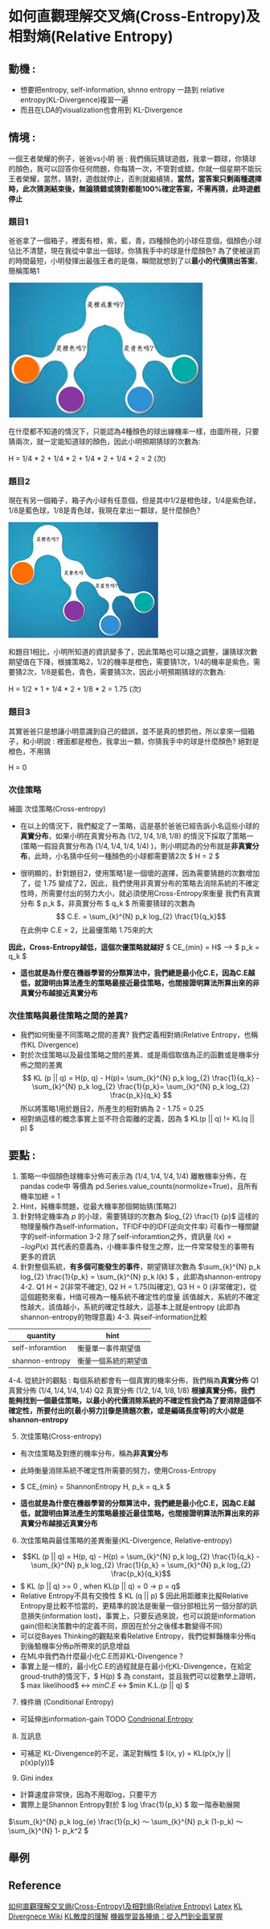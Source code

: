 # 如何直觀理解交叉熵(Cross-Entropy)及相對熵(Relative Entropy)
## 動機 : 
* 想要把entropy, self-information, shnno entropy 一路到 relative entropy(KL-Divergence)複習一遍
* 而且在LDA的visualization也會用到 KL-Divergence
## 情境 : 
一個王者榮耀的例子，爸爸vs小明
爸 : 
我們倆玩猜球遊戲，我拿一顆球，你猜球的顏色，我可以回答你任何問題，你每猜一次，不管對或錯，你就一個星期不能玩王者榮耀，當然，猜對，遊戲就停止，否則就繼續猜，**當然，當答案只剩兩種選擇時，此次猜測結束後，無論猜錯或猜對都能100%確定答案，不需再猜，此時遊戲停止**

### 題目1 
爸爸拿了一個箱子，裡面有橙，紫，藍，青，四種顏色的小球任意個，個顏色小球佔比不清楚，現在我從中拿出一個球，你猜我手中的球是什麼顏色?
為了使被逞罰的時間最短，小明發揮出最強王者的是傷，瞬間就想到了以**最小的代價猜出答案**，簡稱策略1

<img src = './images/Strategy1.png'></img>

在什麼都不知道的情況下，只能認為4種顏色的球出線機率一樣，由圖所視，只要猜兩次，就一定能知道球的顏色，因此小明預期猜球的次數為:

H = 1/4 * 2 + 1/4 * 2 + 1/4 * 2 + 1/4 * 2 = 2 (次)

### 題目2
現在有另一個箱子，箱子內小球有任意個，但是其中1/2是橙色球，1/4是紫色球，1/8是藍色球，1/8是青色球，我現在拿出一顆球，是什麼顏色?

<img src = './images/Strategy2.png'></img>

和題目1相比，小明所知道的資訊變多了，因此策略也可以隨之調整，讓猜球次數期望值在下降，根據策略2，1/2的機率是橙色，需要猜1次，1/4的機率是紫色，需要猜2次，1/8是藍色，青色，需要猜3次，因此小明預期猜球的次數為:

H = 1/2 * 1 + 1/4 * 2 + 1/8 * 2  = 1.75 (次)

### 題目3
其實爸爸只是想讓小明意識到自己的錯誤，並不是真的想罰他，所以拿來一個箱子，和小明說 : 裡面都是橙色，我拿出一顆，你猜我手中的球是什麼顏色?
絕對是橙色，不用猜

H = 0

### 次佳策略
<img>補圖</img>
次佳策略(Cross-entropy)
* 在以上的情況下，我們擬定了一策略，這是基於爸爸已經告訴小名這些小球的**真實分布**，如果小明在真實分布為 $(1/2, 1/4, 1/8, 1/8)$ 的情況下採取了策略一(策略一假設真實分布為 $(1/4, 1/4, 1/4, 1/4)$ )，則小明認為的分布就是**非真實分布**，此時，小名猜中任何一種顏色的小球都需要猜2次 $ H = 2 $

* 很明顯的，針對題目2，使用策略1是一個壞的選擇，因為需要猜題的次數增加了，從 1.75 變成了2，因此，我們使用非真實分布的策略去消除系統的不確定性時，所需要付出的努力大小，就必須使用Cross-Entropy來衡量
我們有真實分布 $ p_k $，非真實分布 $ q_k $
所需要猜球的次數為 $$ C.E. = \sum_{k}^{N} p_k log_{2} \frac{1}{q_k}$$
在此例中 C.E = 2，比最優策略 1.75來的大

**因此，Cross-Entropy越低，這個次優策略就越好**
$ CE_{min} = H$ -->   $ p_k = q_k $

* **這也就是為什麼在機器學習的分類算法中，我們總是最小化C.E，因為C.E越低，就證明由算法產生的策略最接近最佳策略，也間接證明算法所算出來的非真實分布越接近真實分布**

### 次佳策略與最佳策略之間的差異?
* 我們如何衡量不同策略之間的差異? 我們定義相對熵(Relative Entropy，也稱作KL Divergence)
* 對於次佳策略以及最佳策略之間的差異、或是兩個取值為正的函數或是機率分佈之間的差異
$$
KL (p || q) = H(p, q) - H(p)= \sum_{k}^{N} p_k log_{2} \frac{1}{q_k} - \sum_{k}^{N} p_k log_{2} \frac{1}{p_k}= \sum_{k}^{N} p_k log_{2} \frac{p_k}{q_k}
$$
所以將策略1用於題目2，所產生的相對熵為 2 - 1.75 = 0.25
* 相對熵這樣的概念事實上並不符合距離的定義，因為 $ KL(p || q) != KL(q || p) $ 
## 要點 : 

1. 策略一中個顏色球機率分佈可表示為 $(1/4, 1/4, 1/4, 1/4)$ 離散機率分佈，在pandas code中 等價為 pd.Series.value_counts(normolize=True)，且所有機率加總 = 1
2. Hint，純機率問題，從最大機率那個開始猜(策略2)
3. 針對特定機率為 $p$ 的小球，需要猜球的次數為 $log_{2} \frac{1} {p}$ 這樣的物理量稱作為self-information，TFIDF中的IDF(逆向文件率) 可看作一種關鍵字的self-information
   3-2
   除了self-inforamtion之外，資訊量 $I(x) = -log P(x)$
   其代表的意義為，小機率事件發生之際，比一件常常發生的事帶有更多的資訊 
4. 針對整個系統，**有多個可能發生的事件**，期望猜球次數為 $\sum_{k}^{N} p_k log_{2} \frac{1}{p_k} = \sum_{k}^{N} p_k I(k) $ ，此即為shannon-entropy
4-2. 
Q1 H = 2(非常不確定), Q2 H = 1.75(叫確定),  Q3 H = 0
     (非常確定)，從這個趨勢來看，H值可視為一種系統不確定性的度量
     該值越大，系統的不確定性越大，該值越小，系統的確定性越大，這基本上就是entropy (此即為shannon-entropy的物理意義)
4-3.
與seif-information比較

|quantity|hint|
|--------|----|
|self-inforamtion|衡量單一事件期望值|
|shannon-entropy|衡量一個系統的期望值|

4-4.
從統計的觀點 : 
每個系統都會有一個真實的機率分佈，我們稱為**真實分佈**
Q1 真實分佈 $(1/4, 1/4, 1/4, 1/4)$
Q2 真實分佈 $(1/2, 1/4, 1/8, 1/8)$
**根據真實分佈，我們能夠找到一個最佳策略，以最小的代價消除系統的不確定性我們為了要消除這個不確定性，所要付出的[最小努力][像是猜題次數，或是編碼長度等]的大小就是shannon-entropy**

5. 次佳策略(Cross-entropy)
* 有次佳策略及對應的機率分布，稱為**非真實分布**

* 此時衡量消除系統不確定性所需要的努力，使用Cross-Entropy

* $ CE_{min} = ShannonEntropy H, p_k = q_k $

* **這也就是為什麼在機器學習的分類算法中，我們總是最小化C.E，因為C.E越低，就證明由算法產生的策略最接近最佳策略，也間接證明算法所算出來的非真實分布越接近真實分布**

6. 次佳策略與最佳策略的差異衡量(KL-Divergence, Relative-entropy)
* $$KL (p || q) = H(p, q) - H(p) = \sum_{k}^{N} p_k log_{2} \frac{1}{q_k} - \sum_{k}^{N} p_k log_{2} \frac{1}{p_k} = \sum_{k}^{N} p_k log_{2} \frac{p_k}{q_k}$$
* $ KL (p || q) >= 0 , when KL(p || q) = 0 -> p = q$
* Relative Entropy不具有交換性 $ KL (q || p) $ 
  因此用距離來比擬Relative Entropy是比較不恰當的，更精準的說法是衡量一個分部相比另一個分部的訊息損失(information lost)，事實上，只要反過來說，也可以說是information gain(但和決策數中的定義不同，原因在於分之後樣本數變得不同)
* 可以從Bayes Thinking的觀點來看Relative Entropy，我們從鮮豔機率分佈q到後驗機率分佈p所帶來的訊息增益
* 在ML中我們為什麼最小化C.E而非KL-Divengence ? 
* 事實上是一樣的，最小化C.E的過程就是在最小化KL-Divengence，在給定groud-truth的情況下，$ H(p) $ 為 constant，並且我們可以從數學上證明， $ max likelihood$ <-> $min C.E$ <-> $min K.L.(p || q) $

7. 條件熵 (Conditional Entropy) 
* 可延伸出information-gain
TODO 
[Condnional Entropy](https://blog.csdn.net/qq_40587575/article/details/80219080)

8. 互訊息 
* 可補足 KL-Divengence的不足，滿足對稱性
$ I(x, y) = KL(p(x,)y || p(x)p(y))$
  
9. Gini index
* 計算速度非常快，因為不用取log，只要平方
* 實際上是Shannon Entropy對於 $ log \frac{1}{p_k} $ 取一階泰勒展開

$\sum_{k}^{N} p_k log_{e} \frac{1}{p_k}   ～  \sum_{k}^{N} p_k (1-p_k) ～  \sum_{k}^{N} 1- p_k^2 $


## 舉例


## Reference
[如何直觀理解交叉熵(Cross-Entropy)及相對熵(Relative Entropy)](https://www.zhihu.com/question/41252833)
[Latex](https://blog.csdn.net/u011974639/article/details/77118023)
[KL Divergnece Wiki](https://zh.wikipedia.org/wiki/%E7%9B%B8%E5%AF%B9%E7%86%B5)
[KL散度的理解](https://blog.csdn.net/ericcchen/article/details/72357411)
[機器學習各種熵：從入門到全面掌握](https://kknews.cc/zh-tw/news/rxxp9xv.html)
